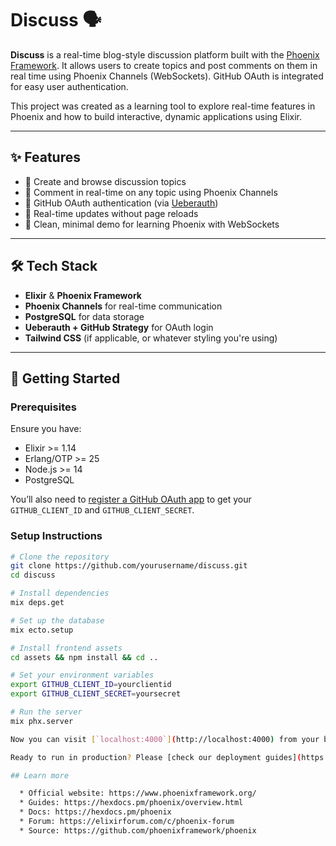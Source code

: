 # Discuss 🗣️

**Discuss** is a real-time blog-style discussion platform built with the [Phoenix Framework](https://www.phoenixframework.org/). It allows users to create topics and post comments on them in real time using Phoenix Channels (WebSockets). GitHub OAuth is integrated for easy user authentication.

This project was created as a learning tool to explore real-time features in Phoenix and how to build interactive, dynamic applications using Elixir.

---

## ✨ Features

- 🧵 Create and browse discussion topics
- 💬 Comment in real-time on any topic using Phoenix Channels
- 🔐 GitHub OAuth authentication (via [Ueberauth](https://github.com/ueberauth/ueberauth))
- 📡 Real-time updates without page reloads
- 🧪 Clean, minimal demo for learning Phoenix with WebSockets

---

## 🛠 Tech Stack

- **Elixir** & **Phoenix Framework**
- **Phoenix Channels** for real-time communication
- **PostgreSQL** for data storage
- **Ueberauth + GitHub Strategy** for OAuth login
- **Tailwind CSS** (if applicable, or whatever styling you're using)

---

## 🚀 Getting Started

### Prerequisites

Ensure you have:

- Elixir >= 1.14
- Erlang/OTP >= 25
- Node.js >= 14
- PostgreSQL

You’ll also need to [register a GitHub OAuth app](https://github.com/settings/developers) to get your `GITHUB_CLIENT_ID` and `GITHUB_CLIENT_SECRET`.

### Setup Instructions

```bash
# Clone the repository
git clone https://github.com/yourusername/discuss.git
cd discuss

# Install dependencies
mix deps.get

# Set up the database
mix ecto.setup

# Install frontend assets
cd assets && npm install && cd ..

# Set your environment variables
export GITHUB_CLIENT_ID=yourclientid
export GITHUB_CLIENT_SECRET=yoursecret

# Run the server
mix phx.server

Now you can visit [`localhost:4000`](http://localhost:4000) from your browser.

Ready to run in production? Please [check our deployment guides](https://hexdocs.pm/phoenix/deployment.html).

## Learn more

  * Official website: https://www.phoenixframework.org/
  * Guides: https://hexdocs.pm/phoenix/overview.html
  * Docs: https://hexdocs.pm/phoenix
  * Forum: https://elixirforum.com/c/phoenix-forum
  * Source: https://github.com/phoenixframework/phoenix
